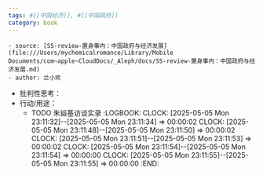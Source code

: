 ```yaml
---
tags: #[[中国经济]], #[[中国政府]]
category: book
---
```


	- source: [SS-review-置身事内：中国政府与经济发展](file:///Users/mychemicalromance/Library/Mobile Documents/com~apple~CloudDocs/_Aleph/docs/SS-review-置身事内：中国政府与经济发展.md)
	- author: 兰小欢
- 批判性思考：
- 行动/用途：
	- TODO 朱镕基访谈实录
	  :LOGBOOK:
	  CLOCK: [2025-05-05 Mon 23:11:32]--[2025-05-05 Mon 23:11:34] =>  00:00:02
	  CLOCK: [2025-05-05 Mon 23:11:48]--[2025-05-05 Mon 23:11:50] =>  00:00:02
	  CLOCK: [2025-05-05 Mon 23:11:51]--[2025-05-05 Mon 23:11:53] =>  00:00:02
	  CLOCK: [2025-05-05 Mon 23:11:54]--[2025-05-05 Mon 23:11:54] =>  00:00:00
	  CLOCK: [2025-05-05 Mon 23:11:55]--[2025-05-05 Mon 23:11:55] =>  00:00:00
	  :END: